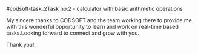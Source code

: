 #codsoft-task_2Task no:2 - calculator with basic arithmetic operations 

My sincere thanks to CODSOFT and the team working there to provide me with this wonderful opportunity to learn and work on real-time based tasks.Looking forward to connect and grow with you.

Thank you!.

